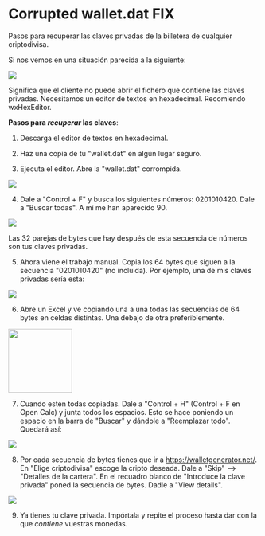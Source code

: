 # Corrupted wallet.dat FIX
Pasos para recuperar las claves privadas de la billetera de cualquier criptodivisa.

Si nos vemos en una situación parecida a la siguiente:

<img src="https://i.ibb.co/TPYrKgK/corrupt-wallet.png">

Significa que el cliente no puede abrir el fichero que contiene las claves privadas. Necesitamos un editor de textos en hexadecimal. Recomiendo wxHexEditor.

**Pasos para _recuperar_ las claves**:

1. Descarga el editor de textos en hexadecimal.

2. Haz una copia de tu "wallet.dat" en algún lugar seguro.

3. Ejecuta el editor. Abre la "wallet.dat" corrompida.

<img src="https://https://i.ibb.co/2v0Rm0z/1.png">

4. Dale a "Control + F" y busca los siguientes números: 0201010420. Dale a "Buscar todas". A mí me han aparecido 90.

<img src="https://i.ibb.co/RPzqNSC/2.png">

Las 32 parejas de bytes que hay después de esta secuencia de números son tus claves privadas.

5. Ahora viene el trabajo manual. Copia los 64 bytes que siguen a la secuencia "0201010420" (no incluida). Por ejemplo, una de mis claves privadas sería esta:

<img src="https://i.ibb.co/MR2TDZp/3.png">

6. Abre un Excel y ve copiando una a una todas las secuencias de 64 bytes en celdas distintas. Una debajo de otra preferiblemente.

<img src="https://i.ibb.co/SXcD8rg/4.png" height="128" width="128">

7. Cuando estén todas copiadas. Dale a "Control + H" (Control + F en Open Calc) y junta todos los espacios. Esto se hace poniendo un espacio en la barra de "Buscar" y dándole a "Reemplazar todo". Quedará así:

<img src="https://i.ibb.co/sgyJpmh/5.png">

8. Por cada secuencia de bytes tienes que ir a https://walletgenerator.net/. En "Elige criptodivisa" escoge la cripto deseada. Dale a "Skip" --> "Detalles de la cartera". En el recuadro blanco de "Introduce la clave privada" poned la secuencia de bytes. Dadle a "View details".

<img src="https://i.ibb.co/gWXtJdg/6.png">

9. Ya tienes tu clave privada. Impórtala y repite el proceso hasta dar con la que *contiene* vuestras monedas.







